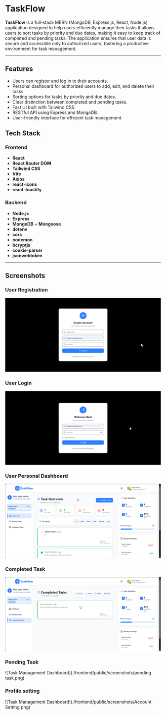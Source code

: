 # TaskFlow

**TaskFlow** is a full-stack MERN (MongoDB, Express.js, React, Node.js) application designed to help users efficiently manage their tasks.It allows users to sort tasks by priority and due dates, making it easy to keep track of completed and pending tasks. The application ensures that user data is secure and accessible only to authorized users, fostering a productive environment for task management.

---

## Features

- Users can register and log in to their accounts.
- Personal dashboard for authorized users to add, edit, and delete their tasks.
- Sorting options for tasks by priority and due dates.
- Clear distinction between completed and pending tasks.
- Fast UI built with Tailwind CSS.
- RESTful API using Express and MongoDB.
- User-friendly interface for efficient task management.

## Tech Stack

### Frontend

- **React**
- **React Router DOM**
- **Tailwind CSS**
- **Vite**
- **Axios**
- **react-icons**
- **react-toastify**

### Backend

- **Node.js**
- **Express**
- **MongoDB** + **Mongoose**
- **dotenv**
- **cors**
- **nodemon**
- **bcryptjs**
- **cookie-parser**
- **jsonwebtoken**

---

## Screenshots

### User Registration
![User Registration](./frontend/public/screenshots/Register.png)

### User Login
![User Login](./frontend/public/screenshots/Login.png)

### User Personal Dashboard
![User Personal Dashboard](./frontend/public/screenshots/Dashboard.png)

### Completed Task
![Task Management Dashboard](./frontend/public/screenshots/Completed.png)

### Pending Task
![Task Management Dashboard](./frontend/public/screenshots/pending task.png)

### Profile setting
![Task Management Dashboard](./frontend/public/screenshots/Account Setting.png)
